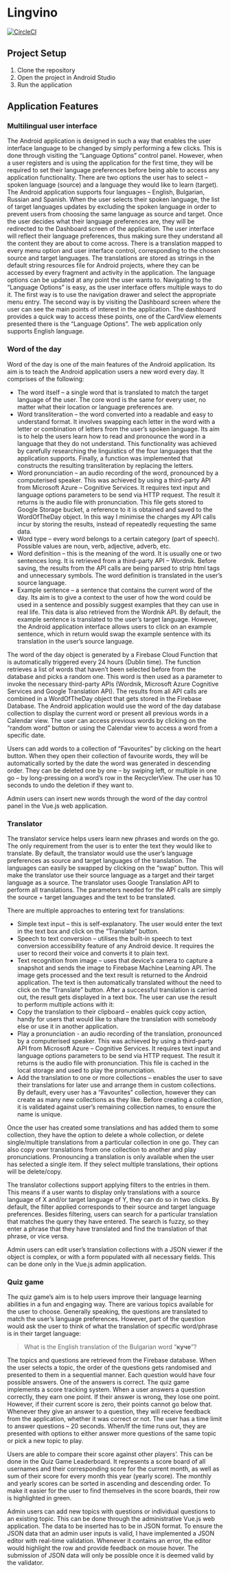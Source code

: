 # Lingvino

[![CircleCI](https://circleci.com/gh/cecobask/Lingvino/tree/master.svg?style=svg)](https://circleci.com/gh/cecobask/Lingvino/tree/master)


## Project Setup
1. Clone the repository
2. Open the project in Android Studio
3. Run the application


## Application Features

### Multilingual user interface
The Android application is designed in such a way that enables the user interface language to be
changed by simply performing a few clicks. This is done through visiting the “Language Options”
control panel. However, when a user registers and is using the application for the first time, they will
be required to set their language preferences before being able to access any application functionality.
There are two options the user has to select – spoken language (source) and a language they would
like to learn (target). The Android application supports four languages – English, Bulgarian, Russian
and Spanish. When the user selects their spoken language, the list of target languages updates by
excluding the spoken language in order to prevent users from choosing the same language as source
and target. Once the user decides what their language preferences are, they will be redirected to the
Dashboard screen of the application. The user interface will reflect their language preferences, thus
making sure they understand all the content they are about to come across. There is a translation
mapped to every menu option and user interface control, corresponding to the chosen source and
target languages. The translations are stored as strings in the default string resources file for Android
projects, where they can be accessed by every fragment and activity in the application. The language
options can be updated at any point the user wants to. Navigating to the “Language Options” is easy,
as the user interface offers multiple ways to do it. The first way is to use the navigation drawer and
select the appropriate menu entry. The second way is by visiting the Dashboard screen where the user
can see the main points of interest in the application. The dashboard provides a quick way to access
these points, one of the CardView elements presented there is the “Language Options”. The web
application only supports English language.


### Word of the day
Word of the day is one of the main features of the Android application. Its aim is to teach the Android
application users a new word every day. It comprises of the following:
* The word itself – a single word that is translated to match the target language of the user. The
core word is the same for every user, no matter what their location or language preferences
are.
* Word transliteration – the word converted into a readable and easy to understand format. It
involves swapping each letter in the word with a letter or combination of letters from the
user’s spoken language. Its aim is to help the users learn how to read and pronounce the word
in a language that they do not understand. This functionality was achieved by carefully
researching the linguistics of the four languages that the application supports. Finally, a
function was implemented that constructs the resulting transliteration by replacing the
letters.
* Word pronunciation – an audio recording of the word, pronounced by a computerised
speaker. This was achieved by using a third-party API from Microsoft Azure – Cognitive
Services. It requires text input and language options parameters to be send via HTTP request.
The result it returns is the audio file with pronunciation. This file gets stored to Google Storage
bucket, a reference to it is obtained and saved to the WordOfTheDay object. In this way I
minimise the charges my API calls incur by storing the results, instead of repeatedly requesting
the same data.
* Word type – every word belongs to a certain category (part of speech). Possible values are
noun, verb, adjective, adverb, etc.
* Word definition – this is the meaning of the word. It is usually one or two sentences long. It is
retrieved from a third-party API – Wordnik. Before saving, the results from the API calls are
being parsed to strip html tags and unnecessary symbols. The word definition is translated in
the user’s source language.
* Example sentence – a sentence that contains the current word of the day. Its aim is to give a
context to the user of how the word could be used in a sentence and possibly suggest
examples that they can use in real life. This data is also retrieved from the Wordnik API. By
default, the example sentence is translated to the user’s target language. However, the
Android application interface allows users to click on an example sentence, which in return
would swap the example sentence with its translation in the user’s source language.

The word of the day object is generated by a Firebase Cloud Function that is automatically triggered
every 24 hours (Dublin time). The function retrieves a list of words that haven’t been selected before
from the database and picks a random one. This word is then used as a parameter to invoke the
necessary third-party APIs (Wordnik, Microsoft Azure Cognitive Services and Google Translation API).
The results from all API calls are combined in a WordOfTheDay object that gets stored in the Firebase
Database. The Android application would use the word of the day database collection to display the
current word or present all previous words in a Calendar view. The user can access previous words by
clicking on the “random word” button or using the Calendar view to access a word from a specific
date.

Users can add words to a collection of “Favourites” by clicking on the heart button. When they open
their collection of favourite words, they will be automatically sorted by the date the word was
generated in descending order. They can be deleted one by one – by swiping left, or multiple in one
go – by long-pressing on a word’s row in the RecyclerView. The user has 10 seconds to undo the
deletion if they want to.

Admin users can insert new words through the word of the day control panel in the Vue.js web
application.


### Translator
The translator service helps users learn new phrases and words on the go. The only requirement from
the user is to enter the text they would like to translate. By default, the translator would use the user’s
language preferences as source and target languages of the translation. The languages can easily be
swapped by clicking on the “swap” button. This will make the translator use their source language as
a target and their target language as a source. The translator uses Google Translation API to perform
all translations. The parameters needed for the API calls are simply the source + target languages and
the text to be translated.

There are multiple approaches to entering text for translations:
* Simple text input – this is self-explanatory. The user would enter the text in the text box and
click on the “Translate” button.
* Speech to text conversion – utilises the built-in speech to text conversion accessibility feature
of any Android device. It requires the user to record their voice and converts it to plain text.
* Text recognition from image – uses that device’s camera to capture a snapshot and sends the
image to Firebase Machine Learning API. The image gets processed and the text result is
returned to the Android application. The text is then automatically translated without the
need to click on the “Translate” button.
After a successful translation is carried out, the result gets displayed in a text box. The user can use
the result to perform multiple actions with it:
* Copy the translation to their clipboard – enables quick copy action, handy for users that would
like to share the translation with somebody else or use it in another application.
* Play a pronunciation - an audio recording of the translation, pronounced by a computerised
speaker. This was achieved by using a third-party API from Microsoft Azure – Cognitive
Services. It requires text input and language options parameters to be send via HTTP request.
The result it returns is the audio file with pronunciation. This file is cached in the local storage
and used to play the pronunciation.
* Add the translation to one or more collections – enables the user to save their translations for
later use and arrange them in custom collections. By default, every user has a “Favourites”
collection, however they can create as many new collections as they like. Before creating a
collection, it is validated against user’s remaining collection names, to ensure the name is
unique.

Once the user has created some translations and has added them to some collection, they have the
option to delete a whole collection, or delete single/multiple translations from a particular collection
in one go. They can also copy over translations from one collection to another and play pronunciations.
Pronouncing a translation is only available when the user has selected a single item. If they select
multiple translations, their options will be delete/copy.

The translator collections support applying filters to the entries in them. This means if a user wants to
display only translations with a source language of X and/or target language of Y, they can do so in
two clicks. By default, the filter applied corresponds to their source and target language preferences.
Besides filtering, users can search for a particular translation that matches the query they have
entered. The search is fuzzy, so they enter a phrase that they have translated and find the translation
of that phrase, or vice versa.

Admin users can edit user’s translation collections with a JSON viewer if the object is complex, or with
a form populated with all necessary fields. This can be done only in the Vue.js admin application.


### Quiz game
The quiz game’s aim is to help users improve their language learning abilities in a fun and engaging
way. There are various topics available for the user to choose. Generally speaking, the questions are
translated to match the user’s language preferences. However, part of the question would ask the
user to think of what the translation of specific word/phrase is in their target language:

> What is the English translation of the Bulgarian word “**куче**”?

The topics and questions are retrieved from the Firebase database. When the user selects a topic, the
order of the questions gets randomised and presented to them in a sequential manner. Each question
would have four possible answers. One of the answers is correct. The quiz game implements a score
tracking system. When a user answers a question correctly, they earn one point. If their answer is
wrong, they lose one point. However, if their current score is zero, their points cannot go below that.
Whenever they give an answer to a question, they will receive feedback from the application, whether
it was correct or not. The user has a time limit to answer questions – 20 seconds. When/If the time
runs out, they are presented with options to either answer more questions of the same topic or pick
a new topic to play.

Users are able to compare their score against other players’. This can be done in the Quiz Game
Leaderboard. It represents a score board of all usernames and their corresponding score for the
current month, as well as sum of their score for every month this year (yearly score). The monthly and
yearly scores can be sorted in ascending and descending order. To make it easier for the user to find
themselves in the score boards, their row is highlighted in green.

Admin users can add new topics with questions or individual questions to an existing topic. This can
be done through the administrative Vue.js web application. The data to be inserted has to be in JSON
format. To ensure the JSON data that an admin user inputs is valid, I have implemented a JSON editor
with real-time validation. Whenever it contains an error, the editor would highlight the row and
provide feedback on mouse hover. The submission of JSON data will only be possible once it is deemed
valid by the validator.